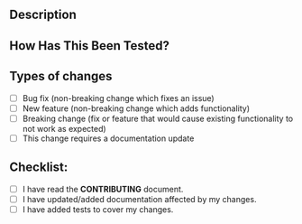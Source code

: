 <!-- Provide a general summary of your changes in the Title above -->

## Description

<!-- Describe your changes in detail -->

<!-- Why is this change required? What problem does it solve? -->

<!-- If it fixes an open issue, please link to the issue here. -->

## How Has This Been Tested?

<!-- Please describe in detail how you tested your changes. -->

<!-- Include details of your testing environment, tests ran to see how -->

## Types of changes

<!-- What types of changes does your code introduce? Put an `x` in all the boxes that apply: -->

- [ ] Bug fix (non-breaking change which fixes an issue)
- [ ] New feature (non-breaking change which adds functionality)
- [ ] Breaking change (fix or feature that would cause existing functionality to not work as expected)
- [ ] This change requires a documentation update

## Checklist:

<!-- Go over all the following points, and put an `x` in all the boxes that apply. -->

<!-- If you're unsure about any of these, don't hesitate to ask. We're here to help! -->

- [ ] I have read the **CONTRIBUTING** document.
- [ ] I have updated/added documentation affected by my changes.
- [ ] I have added tests to cover my changes.
